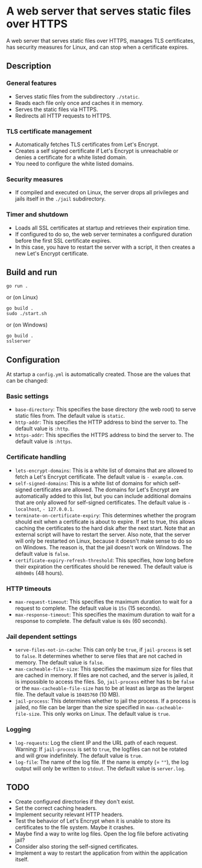 # A web server that serves static files over HTTPS

A web server that serves static files over HTTPS, manages TLS certificates, has security measures for Linux, and can stop when a certificate expires.

## Description
### General features

- Serves static files from the subdirectory `./static`.
- Reads each file only once and caches it in memory.
- Serves the static files via HTTPS.
- Redirects all HTTP requests to HTTPS.

### TLS certificate management

- Automatically fetches TLS certificates from Let's Encrypt.
- Creates a self signed certificate if Let's Encrypt is unreachable or denies a certificate for a white listed domain.
- You need to configure the white listed domains.

### Security measures

- If compiled and executed on Linux, the server drops all privileges and jails itself in the `./jail` subdirectory.

### Timer and shutdown

- Loads all SSL certificates at startup and retrieves their expiration time.
- If configured to do so, the web server terminates a configured duration before the first SSL certificate expires.
- In this case, you have to restart the server with a script, it then creates a new Let's Encrypt certificate.

## Build and run

    go run .

or (on Linux)

    go build .
    sudo ./start.sh

or (on Windows)

    go build .
    sslserver

## Configuration

At startup a `config.yml` is automatically created. Those are the values that can be changed:

### Basic settings
* `base-directory`: This specifies the base directory (the web root) to serve static files from. The default value is `static`.
* `http-addr`: This specifies the HTTP address to bind the server to. The default value is `:http`.
* `https-addr`: This specifies the HTTPS address to bind the server to. The default value is `:https`.
### Certificate handling
* `lets-encrypt-domains`: This is a white list of domains that are allowed to fetch a Let's Encrypt certificate. The default value is `- example.com`.
* `self-signed-domains`: This is a white list of domains for which self-signed certificates are allowed. The domains for Let's Encrypt are automatically added to this list, but you can include additional domains that are only allowed for self-signed certificates. The default value is `- localhost`, `- 127.0.0.1`.
* `terminate-on-certificate-expiry`: This determines whether the program should exit when a certificate is about to expire. If set to true, this allows caching the certificates to the hard disk after the next start. Note that an external script will have to restart the server. Also note, that the server will only be restarted on Linux, because it doesn't make sense to do so on Windows. The reason is, that the jail doesn't work on Windows. The default value is `false`.
* `certificate-expiry-refresh-threshold`: This specifies, how long before their expiration the certificates should be renewed. The default value is `48h0m0s` (48 hours).
### HTTP timeouts
* `max-request-timeout`: This specifies the maximum duration to wait for a request to complete. The default value is `15s` (15 seconds).
* `max-response-timeout`: This specifies the maximum duration to wait for a response to complete. The default value is `60s` (60 seconds).
### Jail dependent settings
* `serve-files-not-in-cache`: This can only be `true`, if `jail-process` is set to `false`. It determines whether to serve files that are not cached in memory. The default value is `false`.
* `max-cacheable-file-size`: This specifies the maximum size for files that are cached in memory. If files are not cached, and the server is jailed, it is impossible to access the files. So, `jail-process` either has to be `false` or the `max-cacheable-file-size` has to be at least as large as the largest file. The default value is `10485760` (10 MB).
* `jail-process`: This determines whether to jail the process. If a process is jailed, no file can be larger than the size specified in `max-cacheable-file-size`. This only works on Linux. The default value is `true`.
### Logging
* `log-requests`: Log the client IP and the URL path of each request. Warning: If `jail-process` is set to `true`, the logfiles can not be rotated and will grow indefinitely. The default value is `true`.
* `log-file`: The name of the log file. If the name is empty (= `""`), the log output will only be written to `stdout`. The default value is `server.log`.

## TODO

* Create configured directories if they don't exist.
* Set the correct caching headers.
* Implement security relevant HTTP headers.
* Test the behavior of Let's Encrypt when it is unable to store its certificates to the file system. Maybe it crashes.
* Maybe find a way to write log files. Open the log file before activating jail?
* Consider also storing the self-signed certificates.
* Implement a way to restart the application from within the application itself.
